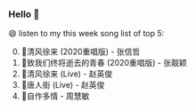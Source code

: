 ### Hello 👋

😄 listen to my this week song list of top 5:

0. 🌈清风徐来 (2020重唱版) - 张信哲
1. 🌈致我们终将逝去的青春 (2020重唱版) - 张靓颖
2. 🌈清风徐来 (Live) - 赵英俊
3. 🌈唐人街 (Live) - 赵英俊
4. 🌈自作多情 - 周慧敏


